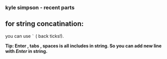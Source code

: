 ### kyle simpson - recent parts ###

## for string concatination:

you can use ``` ` ``` ( back ticks!).

**Tip: Enter , tabs , spaces is all includes in string. So you can add new line with _Enter_ in string.**